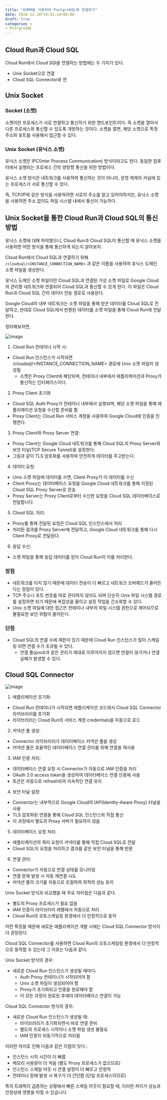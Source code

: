 ```yaml
---
title: "GORM을 사용하여 PostgreSQL에 연결하기"
date: 2024-12-18T19:41:14+09:00
draft: true
categories :
- PosrgreSQL
---
```


## Cloud Run과 Cloud SQL
Cloud Run에서 Cloud SQl을 연결하는 방법에는 두 가지가 있다.
- Unix Socket으로 연결
- Cloud SQL Connector와 연

## Unix Socket
### Socket (소켓)
소켓이란 프로세스가 서로 연결하고 통신하기 위한 엔드포인트이다. 즉 소켓을 열어서 다른 프로세스와 통신할 수 있도록 개방하는 것이다.
소켓을 열면, 해당 소켓으로 특정 주소와 포트를 사용해서 접근할 수 있다.

### Unix Socket (유닉스 소켓)
유닉스 소켓은 IPC(Inter Process Communication) 방식이라고도 한다. 동일한 컴퓨터에서 실행되는 프로세스 간의 양방향 통신을 위한 방법이다.

유닉스 소켓 방식은 네트워크를 사용하여 통신하는 것이 아니라, 운영 체제의 커널에 있는 프로세스가 서로 통신할 수 있다.

즉, TCP/IP와 같은 방식을 사용하려면 서로의 주소를 알고 있어야하지만, 유닉스 소켓을 사용하면 주소 없이도 파일 시스템 내에서 통신이 가능하다.

## Unix Socket을 통한 Cloud Run과 Cloud SQL의 통신 방법
유닉스 소켓에 대해 파악했으니, Cloud Run과 Cloud SQL이 통신할 때 유닉스 소켓을 사용하면 어떤 방식을 통해 통신하게 되는지 알아보자.

Cloud Run에서 Cloud SQL과 연결하기 위해 `/cloudsql/<INSTANCE_CONNECTION_NAME>` 과 같은 이름을 사용하여 유닉스 도메인 소켓 파일을 생성한다.

유닉스 도메인 소켓 파일이란 Cloud SQL과 연결된 가상 소켓 파일로 Google Cloud의 관리형 네트워크와 연결되어 Cloud SQL과 통신할 수 있게 한다. 이 파일은 Cloud Run과 Cloud SQL 간의 데이터 전송 경로로 사용된다.

Google Cloud의 내부 네트워크는 소켓 파일을 통해 받은 데이터를 Cloud SQL로 전달하고, 반대로 Cloud SQL에서 반환된 데이터를 소켓 파일을 통해 Cloud Run에 전달한다.

정리해보자면,

![image](https://github.com/user-attachments/assets/c0a47d37-6cfc-4263-adf8-2eaa47f38ab1)

1. Cloud Run 컨테이너 시작 시:
- Cloud Run 인스턴스가 시작되면 /cloudsql/<INSTANCE_CONNECTION_NAME> 경로에 Unix 소켓 파일이 생성됨
  - 소켓은 Proxy Client에 해당되며, 컨테이너 내부에서 애플리케이션과 Proxy가 통신하는 인터페이스이다.

2. Proxy Client 초기화
- Cloud SQL Auth Proxy가 컨테이너 내부에서 실행되며, 해당 소켓 파일을 통해 애플리케이션 요청을 수신할 준비를 함
- Proxy Client는 Cloud Run 서비스 계정을 사용하여 Google Cloud에 인증을 진행한다.

3. Proxy Client와 Proxy Server 연결:
- Proxy Client는 Google Cloud 네트워크를 통해 Cloud SQL의 Proxy Server와 보안 터널(TCP Secure Tunnel)을 설정한다.
- 그림과 같이 TLS 암호화를 사용하여 안전하게 데이터를 주고받는다.

4. 데이터 요청:
- Unix 소켓 파일에 데이터를 쓰면, Client Proxy가 이 데이터를 수신
- Client Proxy는 데이터베이스 요청을 Google Cloud 네트워크를 통해 지정된 Cloud SQL Proxy Server로 전송
- Proxy Server는 Proxy Client로부터 수신한 요청을 Cloud SQL 데이터베이스로 전달합니다.

5. Cloud SQL 처리:
- Proxy를 통해 전달된 요청은 Cloud SQL 인스턴스에서 처리
- 처리된 결과를 Proxy Server에 전달하고, Google Cloud 네트워크를 통해 다시 Client Proxy로 전달된다.

6. 응답 수신:
- 소켓 파일을 통해 응답 데이터를 받아 Cloud Run이 이를 처리한다.


### 장점
- 네트워크를 타지 않기 때문에 데이터 전송이 더 빠르고 네트워크 오버헤드가 줄어든다는 장점이 있다.
- TCP 주소나 포트 번호를 따로 관리하지 않아도 되며 단순히 Unix 파일 시스템 경로를 설정하면 되기 때문에 복잡성을 줄이고 설정 작업을 간소화할 수 있다.
-  Unix 소켓 파일에 대한 접근은 컨테이너 내부의 파일 시스템 권한으로 제어되므로 불필요한 보안 위협이 줄어든다.

### 단점
- Cloud SQL의 연결 수에 제한이 있기 때문에 Cloud Run 인스턴스가 많이 스케일링 되면 연결 수가 초과될 수 있다.
  - 연결 풀(pool)과 같은 관리가 제대로 이루어지지 않으면 연결이 끊기거나 연결 실패가 발생할 수 있다.

## Cloud SQL Connector
![image](https://github.com/user-attachments/assets/5b96dc55-90ba-41ab-b6d8-8ad096ab0f4b)


1. 애플리케이션 초기화:
- Cloud Run 컨테이너가 시작되면 애플리케이션 코드에서 Cloud SQL Connector 라이브러리를 초기화
- 라이브러리는 Cloud Run의 서비스 계정 credentials을 자동으로 로드

2. 커넥션 풀 생성:
- Connector 라이브러리가 데이터베이스 커넥션 풀을 생성
- 커넥션 풀은 효율적인 데이터베이스 연결 관리를 위해 연결을 재사용

3. IAM 인증 처리:
- 데이터베이스 연결 요청 시 Connector가 자동으로 IAM 인증을 처리
- OAuth 2.0 access token을 생성하여 데이터베이스 연결 인증에 사용
- 토큰은 자동으로 refresh되어 지속적인 연결 유지

4. 보안 터널 설정:
- Connector는 내부적으로 Google Cloud의 IAP(Identity-Aware Proxy) 터널을 사용
- TLS 암호화된 연결을 통해 Cloud SQL 인스턴스와 직접 통신
- 이 과정에서 별도의 Proxy 서버가 필요하지 않음

5. 데이터베이스 요청 처리:
- 애플리케이션의 쿼리 요청이 커넥터를 통해 직접 Cloud SQL로 전달
- Cloud SQL이 요청을 처리하고 결과를 같은 보안 터널을 통해 반환

6. 연결 관리:
- Connector가 자동으로 연결 상태를 모니터링
- 연결 문제 발생 시 자동 재연결 시도
- 커넥션 풀의 크기를 자동으로 조절하여 최적의 성능 유지

Unix Socket 방식과 비교했을 때 주요 차이점은 다음과 같다.

- 별도의 Proxy 프로세스가 필요 없음
- IAM 인증이 라이브러리 레벨에서 자동으로 처리
- Cloud Run의 오토스케일링 환경에서 더 안정적으로 동작

이런 특징들 때문에 새로운 애플리케이션 개발 시에는 Cloud SQL Connector 방식이 더 권장된다.

Cloud SQL Connector를 사용하면 Cloud Run의 오토스케일링 환경에서 더 안정적으로 동작할 수 있는데 그 이유는 다음과 같다.

Unix Socket 방식의 경우:
- 새로운 Cloud Run 인스턴스가 생성될 때마다:
  - Auth Proxy 컨테이너가 시작되어야 함 
  - Unix 소켓 파일이 생성되어야 함 
  - Proxy가 초기화되고 인증을 완료해야 함 
  - 이 모든 과정이 완료된 후에야 데이터베이스 연결이 가능

Cloud SQL Connector 방식의 경우:
- 새로운 Cloud Run 인스턴스가 생성될 때:
  - 라이브러리가 초기화되면서 바로 연결 준비 
  - 별도의 프로세스 시작이나 소켓 파일 생성 불필요 
  - IAM 인증이 비동기적으로 처리됨



이러한 차이로 인해 다음과 같은 이점이 잇다.:

- 인스턴스 시작 시간이 더 빠름
- 메모리 사용량이 더 적음 (별도 Proxy 프로세스가 없으므로)
- 인스턴스 스케일 아웃 시 연결 설정이 더 빠르고 안정적
- 컨테이너 장애 발생 시 복구가 더 간단함 (단일 프로세스이므로)

특히 트래픽이 급증하는 상황에서 빠른 스케일 아웃이 필요할 때, 이러한 차이가 성능과 안정성에 영향을 미칠 수 있습니다.
